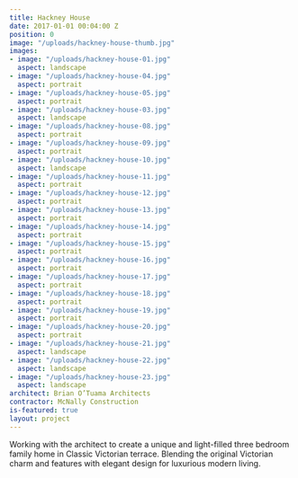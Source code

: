 ```yaml
---
title: Hackney House
date: 2017-01-01 00:04:00 Z
position: 0
image: "/uploads/hackney-house-thumb.jpg"
images:
- image: "/uploads/hackney-house-01.jpg"
  aspect: landscape
- image: "/uploads/hackney-house-04.jpg"
  aspect: portrait 
- image: "/uploads/hackney-house-05.jpg"
  aspect: portrait 
- image: "/uploads/hackney-house-03.jpg"
  aspect: landscape
- image: "/uploads/hackney-house-08.jpg"
  aspect: portrait 
- image: "/uploads/hackney-house-09.jpg"
  aspect: portrait 
- image: "/uploads/hackney-house-10.jpg"
  aspect: landscape
- image: "/uploads/hackney-house-11.jpg"
  aspect: portrait 
- image: "/uploads/hackney-house-12.jpg"
  aspect: portrait 
- image: "/uploads/hackney-house-13.jpg"
  aspect: portrait 
- image: "/uploads/hackney-house-14.jpg"
  aspect: portrait 
- image: "/uploads/hackney-house-15.jpg"
  aspect: portrait 
- image: "/uploads/hackney-house-16.jpg"
  aspect: portrait 
- image: "/uploads/hackney-house-17.jpg"
  aspect: portrait 
- image: "/uploads/hackney-house-18.jpg"
  aspect: portrait 
- image: "/uploads/hackney-house-19.jpg"
  aspect: portrait 
- image: "/uploads/hackney-house-20.jpg"
  aspect: portrait 
- image: "/uploads/hackney-house-21.jpg"
  aspect: landscape
- image: "/uploads/hackney-house-22.jpg"
  aspect: landscape
- image: "/uploads/hackney-house-23.jpg"
  aspect: landscape
architect: Brian O’Tuama Architects
contractor: McNally Construction
is-featured: true
layout: project
---
```


Working with the architect to create a unique and light-filled three bedroom family home in Classic Victorian terrace. Blending the original Victorian charm and features with elegant design for luxurious modern living.
